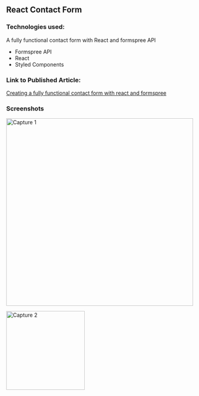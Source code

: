 ## React Contact Form

### Technologies used:

A fully functional contact form with React and formspree API

- Formspree API
- React
- Styled Components

### Link to Published Article:

[Creating a fully functional contact form with react and formspree](https://dev.to/allenarduino/creating-a-fully-functional-contact-form-with-react-and-formspree-api-2ecp)


### Screenshots
<img
width="500"
alt="Capture 1"
src="https://github.com/allenarduino/react-contact-form/blob/master/demo-screenshots/demo2.png">


<img
width="210"
alt="Capture 2"
src="https://github.com/allenarduino/react-contact-form/blob/master/demo-screenshots/demo1.png">

